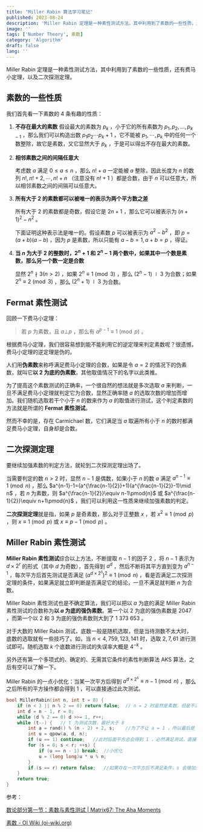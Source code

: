 ```yaml
---
title: "Miller Rabin 算法学习笔记"
published: 2023-08-24
description: 'Miller Rabin 定理是一种素性测试方法，其中利用到了素数的一些性质，还有费马小定理，以及二次探测定理。'
image: ''
tags: ['Number Theory', 素数]
category: 'Algorithm'
draft: false 
lang: ''
---
```


Miller Rabin 定理是一种素性测试方法，其中利用到了素数的一些性质，还有费马小定理，以及二次探测定理。

## 素数的一些性质

我们首先看一下素数的 4 条有趣的性质：

1. **不存在最大的素数**
   假设最大的素数为 $p_k$ ，小于它的所有素数为 $p_1, p_2, \dots, p_{k-1}$ ，那么我们可以构造出数 $p_1p_2\cdots p_k+1$ ，它不能被 $p_1, \cdots, p_k$ 中的任何一个数整除，故它是素数，又它显然大于 $p_k$ ，于是可以得出不存在最大的素数。

2. **相邻素数之间的间隔任意大**

   考虑数 $a$ 满足 $0\le a\le n$ ，那么 $n!+a$ 一定能被 $a$ 整除，因此长度为 $n$ 的数列 $n!,n!+2, \cdots, n!+n$ （注意没有 $n!+1$ ）都是合数，由于 $n$ 可以任意大，所以相邻素数之间的间隔可以任意大。

3. **所有大于 2 的素数都可以被唯一的表示为两个平方数之差**

   所有大于 2 的素数都是奇数，假设它是 $2n+1$ ，那么它可以被表示为 $(n+1)^2-n^2$ 。

   下面证明这种表示法是唯一的。假设素数 $p$ 可以被表示为 $a^2-b^2$ ，即 $p=(a+b)(a-b)$ ，因为 $p$ 是素数，所以只能有 $a-b=1,a+b=p$ ，得证。

4. **当 $n$ 为大于 2 的整数时，$2^n+1$ 和 $2^n-1$ 两个数中，如果其中一个数是素数，那么另一个数一定是合数**

   显然 $2^n\nmid 3(n>2)$ ，如果 $2^n\equiv 1\pmod{3}$ ，那么 $(2^n-1)\mid 3$ 为合数；如果 $2^n\equiv 2\pmod{3}$ ，那么 $(2^n+1)\mid 3$ 为合数。

## Fermat 素性测试

回顾一下费马小定理：

> 若 $p$ 为素数，且 $a\bot p$ ，那么有 $a^{p-1}\equiv 1\pmod{p}$ 。

根据费马小定理，我们很容易想到能不能利用它的逆定理来判定素数呢？很遗憾，费马小定理的逆定理是伪的。

人们用**伪素数**来称呼满足费马小定理的合数，如果是令 $a=2$ 的情况下的伪素数，就叫它**以 2 为底的伪素数**，其他取值情况下的名字以此类推。

为了提高这个素数测试的正确率，一个很自然的想法就是多次选取 $a$ 来判断，一旦不满足费马小定理就判定它为合数，显然正确率随 $a$ 的选取次数的增加而增加。我们随机选取若干个小于 $n$ 的数来作为 $a$ 的取值进行测试，这个判定素数的方法就是所谓的 **Fermat 素性测试**。

然而不幸的是，存在 Carmichael 数，它们满足当 $a$ 取遍所有小于 $n$ 的数时都满足费马小定理，自身却是合数。

## 二次探测定理

要继续加强素数的判定方法，就轮到二次探测定理出场了。

当需要判定的数 $n>2$ 时，显然 $n-1$ 是偶数，如果小于 $n$ 的数 $a$ 满足 $a^{n-1}\equiv 1\pmod{n}$ ，那么 $a^{n-1}-1=(a^{\frac{n-1}{2}}+1)(a^{\frac{n-1}{2}}-1)\mid n$ ，若 $n$ 为素数，则 $a^{\frac{n-1}{2}}\equiv n-1\pmod{n}$ 或 $a^{\frac{n-1}{2}}\equiv n+1\pmod{n}$ ，我们可以利用这一性质来继续加强素数的判定。

**二次探测定理**就是指，如果 $p$ 是奇素数，那么对于正整数 $x$ ，若 $x^2\equiv1\pmod{p}$ ，则 $x\equiv1\pmod{p}$ 或 $x\equiv p-1\pmod{p}$ 。

## Miller Rabin 素性测试

**Miller Rabin 素性测试**综合以上方法，不断提取 $n-1$ 的因子 2 ，将 $n-1$ 表示为 $d\times2^r$ 的形式（其中 $d$ 为奇数），首先得到 $a^d$ ，然后不断将其平方直到变为 $a^{n-1}$ ，每次平方后首先测试是否满足 $(a^{d\times 2^s})^2\equiv 1\pmod{n}$ ，看是否满足二次探测定理的条件，如果满足就立即判断是否满足它的结论，一旦不满足就判断 $n$ 为合数。

Miller Rabin 素性测试也是不确定算法，我们可以把以 $a$ 为底的满足 Miller Rabin 素性测试的合数称为**以 $a$ 为底的强伪素数**。第一个以 2 为底的强伪素数是 2047 ，而第一个以 2 和 3 为底的强伪素数则大到了 1 373 653 。

对于大数的 Miller Rabin 测试，底数一般是随机选取，但是当待测数不太大时，底数的选取就有一些技巧了。如，当 $n<4,759,123,141$ 时，选取 $2,7,61$ 进行测试即可。随机选取 $k$ 个底数进行测试的失误率大概是 $4^{-k}$ 。

另外还有第一个多项式的、确定的、无需其它条件的素性判断算法 AKS 算法，之后有空可以了解一下。

Miller Rabin 的一点小优化：当某一次平方后得到 $a^{d\times 2^s}\equiv n-1\pmod{n}$ ，那么之后所有的平方操作都会得到 1 ，可以直接通过此次测试。

```cpp
bool MillerRabin(int n, int t = 8) {
    if (n < 3 || n % 2 == 0) return false;	// n = 2 时虽然是素数，但是不满足 MillerRabin 素性测试的条件
    int d = n - 1, r = 0;
    while (d % 2 == 0) d >>= 1, r++;
    while (t--) {	// t 为测试次数，最好大于 8
        int a = rand() % (n - 2) + 2, s;	//为了不让 a = 1 ，所以最后是 +2
        int u = qpow(a, d, n);
        if (u == 1) continue;	//此时后面平方总会得到 1 ，必然满足测试，直接跳过
        for (s = 0; s < r; ++s) {
            if (u == n - 1) break;	//小优化
            u = (long long)u * u % n;
        }
        if (s == r) return false;	//如果存在一次平方后不满足条件，s 会增加到 r ，说明此次测试失败
    }
    return true;
}
```

参考：

[数论部分第一节：素数与素性测试 | Matrix67: The Aha Moments](http://www.matrix67.com/blog/archives/234)

[素数 - OI Wiki (oi-wiki.org)](https://oi-wiki.org/math/number-theory/prime/#miller-rabin-素性测试)